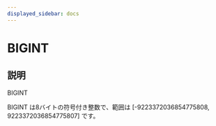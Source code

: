 ```yaml
---
displayed_sidebar: docs
---
```


# BIGINT

## 説明

BIGINT

BIGINT は8バイトの符号付き整数で、範囲は [-9223372036854775808, 9223372036854775807] です。